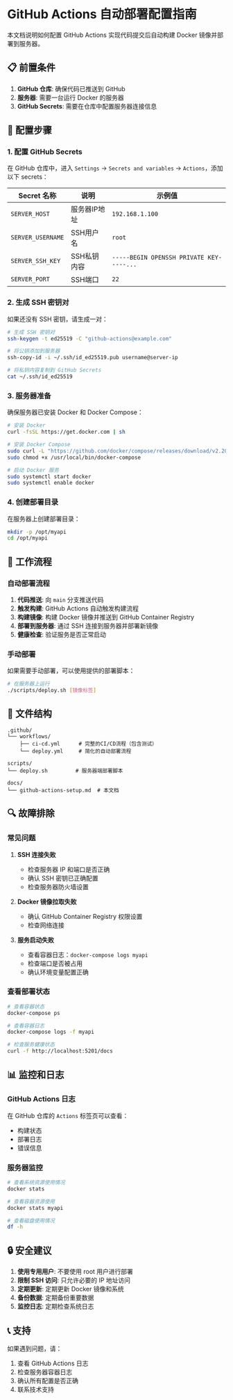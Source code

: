 # GitHub Actions 自动部署配置指南

本文档说明如何配置 GitHub Actions 实现代码提交后自动构建 Docker 镜像并部署到服务器。

## 📋 前置条件

1. **GitHub 仓库**: 确保代码已推送到 GitHub
2. **服务器**: 需要一台运行 Docker 的服务器
3. **GitHub Secrets**: 需要在仓库中配置服务器连接信息

## 🔧 配置步骤

### 1. 配置 GitHub Secrets

在 GitHub 仓库中，进入 `Settings` → `Secrets and variables` → `Actions`，添加以下 secrets：

| Secret 名称 | 说明 | 示例值 |
|------------|------|--------|
| `SERVER_HOST` | 服务器IP地址 | `192.168.1.100` |
| `SERVER_USERNAME` | SSH用户名 | `root` |
| `SERVER_SSH_KEY` | SSH私钥内容 | `-----BEGIN OPENSSH PRIVATE KEY-----...` |
| `SERVER_PORT` | SSH端口 | `22` |

### 2. 生成 SSH 密钥对

如果还没有 SSH 密钥，请生成一对：

```bash
# 生成 SSH 密钥对
ssh-keygen -t ed25519 -C "github-actions@example.com"

# 将公钥添加到服务器
ssh-copy-id -i ~/.ssh/id_ed25519.pub username@server-ip

# 将私钥内容复制到 GitHub Secrets
cat ~/.ssh/id_ed25519
```

### 3. 服务器准备

确保服务器已安装 Docker 和 Docker Compose：

```bash
# 安装 Docker
curl -fsSL https://get.docker.com | sh

# 安装 Docker Compose
sudo curl -L "https://github.com/docker/compose/releases/download/v2.20.0/docker-compose-$(uname -s)-$(uname -m)" -o /usr/local/bin/docker-compose
sudo chmod +x /usr/local/bin/docker-compose

# 启动 Docker 服务
sudo systemctl start docker
sudo systemctl enable docker
```

### 4. 创建部署目录

在服务器上创建部署目录：

```bash
mkdir -p /opt/myapi
cd /opt/myapi
```

## 🚀 工作流程

### 自动部署流程

1. **代码推送**: 向 `main` 分支推送代码
2. **触发构建**: GitHub Actions 自动触发构建流程
3. **构建镜像**: 构建 Docker 镜像并推送到 GitHub Container Registry
4. **部署到服务器**: 通过 SSH 连接到服务器并部署新镜像
5. **健康检查**: 验证服务是否正常启动

### 手动部署

如果需要手动部署，可以使用提供的部署脚本：

```bash
# 在服务器上运行
./scripts/deploy.sh [镜像标签]
```

## 📁 文件结构

```
.github/
└── workflows/
    ├── ci-cd.yml      # 完整的CI/CD流程（包含测试）
    └── deploy.yml     # 简化的自动部署流程

scripts/
└── deploy.sh         # 服务器端部署脚本

docs/
└── github-actions-setup.md  # 本文档
```

## 🔍 故障排除

### 常见问题

1. **SSH 连接失败**
   - 检查服务器 IP 和端口是否正确
   - 确认 SSH 密钥已正确配置
   - 检查服务器防火墙设置

2. **Docker 镜像拉取失败**
   - 确认 GitHub Container Registry 权限设置
   - 检查网络连接

3. **服务启动失败**
   - 查看容器日志：`docker-compose logs myapi`
   - 检查端口是否被占用
   - 确认环境变量配置正确

### 查看部署状态

```bash
# 查看容器状态
docker-compose ps

# 查看容器日志
docker-compose logs -f myapi

# 检查服务健康状态
curl -f http://localhost:5201/docs
```

## 📊 监控和日志

### GitHub Actions 日志

在 GitHub 仓库的 `Actions` 标签页可以查看：
- 构建状态
- 部署日志
- 错误信息

### 服务器监控

```bash
# 查看系统资源使用情况
docker stats

# 查看容器资源使用
docker stats myapi

# 查看磁盘使用情况
df -h
```

## 🔒 安全建议

1. **使用专用用户**: 不要使用 root 用户进行部署
2. **限制 SSH 访问**: 只允许必要的 IP 地址访问
3. **定期更新**: 定期更新 Docker 镜像和系统
4. **备份数据**: 定期备份重要数据
5. **监控日志**: 定期检查系统日志

## 📞 支持

如果遇到问题，请：

1. 查看 GitHub Actions 日志
2. 检查服务器容器日志
3. 确认所有配置是否正确
4. 联系技术支持 